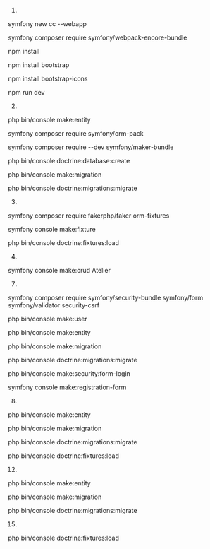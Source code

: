 1)

symfony new cc --webapp

symfony composer require symfony/webpack-encore-bundle

npm install

npm install bootstrap

npm install bootstrap-icons

npm run dev

2)

php bin/console make:entity

symfony composer require symfony/orm-pack

symfony composer require --dev symfony/maker-bundle

php bin/console doctrine:database:create

php bin/console make:migration

php bin/console doctrine:migrations:migrate

3)

symfony composer require fakerphp/faker orm-fixtures

symfony console make:fixture

php bin/console doctrine:fixtures:load

4)

symfony console make:crud Atelier

7)

symfony composer require symfony/security-bundle symfony/form symfony/validator security-csrf

php bin/console make:user

php bin/console make:entity

php bin/console make:migration

php bin/console doctrine:migrations:migrate

php bin/console make:security:form-login

symfony console make:registration-form

8)

php bin/console make:entity

php bin/console make:migration

php bin/console doctrine:migrations:migrate

php bin/console doctrine:fixtures:load

12)

php bin/console make:entity

php bin/console make:migration

php bin/console doctrine:migrations:migrate

15)

php bin/console doctrine:fixtures:load
